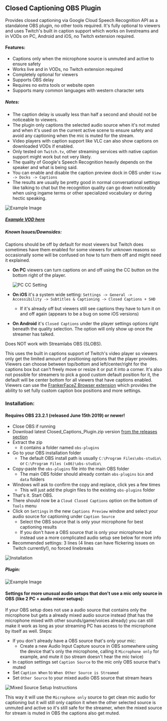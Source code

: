 ## Closed Captioning OBS Plugin

Provides closed captioning via Google Cloud Speech Recognition API as a standalone OBS plugin, no other tools required. 
It's fully optional to viewers and uses Twitch's built in caption support which works on livestreams and in VODs on PC, Android and iOS, no Twitch extension required.  

#### Features:
  * Captions only when the microphone source is unmuted and active to ensure safety
  * Works live and in VODs, no Twitch extension required
  * Completely optional for viewers
  * Supports OBS delay
  * Requires no extra tools or website open
  * Supports many common languages with western character sets

##### Notes:
* The caption delay is usually less than half a second and should not be noticeable to viewers.
* The plugin only captions the selected audio source when it's not muted and when it's used on the current active scene to ensure safety and avoid any captioning when the mic is muted for the stream.
* Video players with caption support like VLC can also show captions on downloaded VODs if enabled.
* Only tested on `Twitch.tv`, other streaming services with native caption support might work but not very likely.
* The quality of Google's Speech Recognition heavily depends on the speaker and what is being said.
* You can enable and disable the caption preview dock in OBS under `View -> Docks -> Captions` 
* The results are usually be pretty good in normal conversational settings like talking to chat but the recognition quality can go down noticeably when using ingame terms or other specialized vocabulary or during hectic speaking. 

![Example Image](https://i.imgur.com/UcPk8gz.png)
##### [Example VOD here](https://www.twitch.tv/videos/441407980?t=20s)

##### Known Issues/Downsides:

Captions should be off by default for most viewers but Twitch does sometimes have them enabled for some viewers for unknown reasons so occasionally some will be confused on how to turn them off and might need it explained.

* **On PC** viewers can turn captions on and off using the CC button on the bottom right of the player.

    ![PC CC Setting](https://i.imgur.com/jBTzQT8.png)
    
    
* **On iOS** it's a system wide setting: `Settings -> General -> Accessibility -> Subtitles & Captioning -> Closed Captions + SHD` 
  * If it's already off but viewers still see captions they have to turn it on and off again (appears to be a bug on some iOS versions)
  
* **On Android** it's `Closed Captions` under the player settings options right beneath the quality selection. The option will only show up once the streamer has talked.
  
Does NOT work with Streamlabs OBS (SLOBS).

This uses the built in captions support of Twitch's video player so viewers only get the limited amount of positioning options that the player provides. Viewers can choose between top/bottom and left/center/right for the captions box but can't freely move or resize it or put it into a corner. It's also not possible for streamers to pick a good custom default position for it, the default will be center bottom for all viewers that have captions enabled.
Viewers can use the [FrankerFaceZ Browser extension](https://chrome.google.com/webstore/detail/frankerfacez/fadndhdgpmmaapbmfcknlfgcflmmmieb) which provides the ability to set fully custom caption box positions and more settings.  

### Installation:
#### Requires OBS 23.2.1 (released June 15th 2019) or newer!

* Close OBS if running
* Download latest Closed_Captions_Plugin.zip version [from the releases section](https://github.com/ratwithacompiler/OBS-captions-plugin/releases)
* Extract the zip
  * it contains a folder named `obs-plugins`
* Go to your OBS installation folder
  * The default OBS install path is usually `C:\Program Files\obs-studio\` or `C:\Program Files (x86)\obs-studio\`
* Copy-paste the `obs-plugins` file into the main OBS folder
  * The main OBS folder should already contain `obs-plugins` `bin` and `data` folders
* Windows will ask to confirm the copy and replace, click yes a few times
  * This will just add the plugin files to the existing `obs-plugins` folder
* That's it. Start OBS.
* There should now be a `Cloud Closed Captions` option on the bottom of `Tools` menu
* Click on `Settings` in the new `Captions Preview` window and select your audio source for captioning under `Caption Source`
  * Select the OBS source that is only your microphone for best captioning results
  * If you don't have a OBS source that is only your microphone but instead use a more complicated audio setup see below for more info
* Recommended settings: 3 lines (4 lines can have flickering issues on Twitch currently!), no forced linebreaks

![Installation](https://i.imgur.com/8EknThL.png)

##### Plugin:
![Example Image](https://i.imgur.com/ZfKnMoH.png)


#### Settings for more unusual audio setups that don't use a mic only source in OBS (like 2 PC + audio mixer setups):

If your OBS setup does not use a audio source that contains only the microphone but gets a already mixed audio source instead (that has the microphone mixed with other sounds/game/voices already) you can still make it work as long as your streaming PC has access to the microphone by itself as well. Steps:

* If you don't already have a OBS source that's only your mic:
	* Create a new Audio Input Capture source in OBS somewhere using the device that's only the microphone, calling it `Microphone only` for example, and mute it (so stream doesn't hear the mic twice)
* In caption settings set `Caption Source` to the mic only OBS source that's muted
* Set `Caption When` to `When Other Source is Streamed`
* Set `Other Source` to your mixed audio OBS source that stream hears

![Mixed Source Setup Instructions](https://i.imgur.com/CeWn5xw.png)

This way it will use the `Microphone only` source to get clean mic audio for captioning but it will still only caption it when the other selected source is unmuted and active so it's still safe for the streamer, when the mixed source for stream is muted in OBS the captions also get muted.


